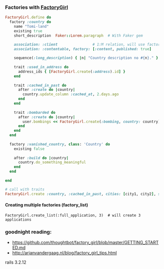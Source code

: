     

### Factories with [FactoryGirl](https://github.com/thoughtbot/factory_girl)




```ruby
FactoryGirl.define do
  factory :country do
    name "Tomi-land"
    existing true
    short_description  Faker::Lorem.paragraph  # With Faker gem

    association: :client                # 1:M relation, will use factory :client
    association: :contentable, factory: [:content, published: true]
    
    sequence(:long_description) { |n| "Country description no #{n}." }
    
    trait :used_in_address do
      address_ids { [FactoryGirl.create(:address).id] }
    end
    
    trait :cached_in_past do
      after :create do |country|
        country.update_column :cached_at, 2.days.ago
      end
    end
    
    trait :bombarded do
      after :create do |country|
        user.bombings << FactoryGirl.create(:bombing, country: country)
      end
    end
  end
    
  factory :vanished_country, class: 'Country' do
    existing false
    
    after :build do |country|
      country.do_something_meaningful
    end
  end
  
end

# call with traits
FactoryGirl.create :country, :cached_in_past, cities: [city1, city2], short_description: 'my desc'
```


#### Creating multiple factories (factory_list)

    FactoryGirl.create_list(:full_application, 3)  # will create 3 applications





### goodnight reading:

* https://github.com/thoughtbot/factory_girl/blob/master/GETTING_STARTED.md
* http://arjanvandergaag.nl/blog/factory_girl_tips.html


rails 3.2.12
